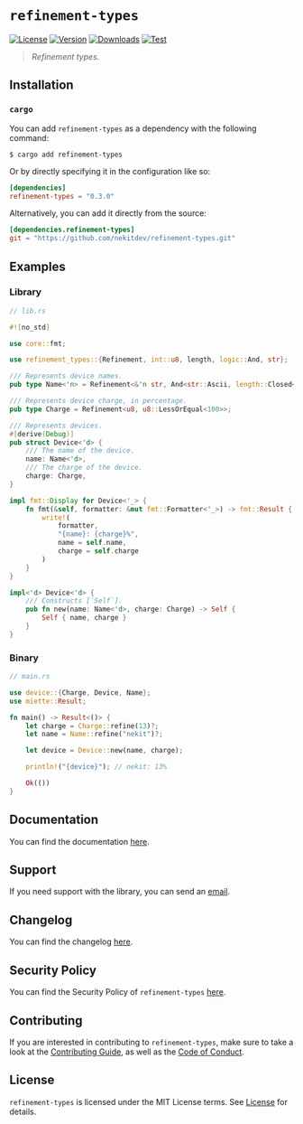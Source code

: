 # `refinement-types`

[![License][License Badge]][License]
[![Version][Version Badge]][Crate]
[![Downloads][Downloads Badge]][Crate]
[![Test][Test Badge]][Actions]

> *Refinement types.*

## Installation

### `cargo`

You can add `refinement-types` as a dependency with the following command:

```console
$ cargo add refinement-types
```

Or by directly specifying it in the configuration like so:

```toml
[dependencies]
refinement-types = "0.3.0"
```

Alternatively, you can add it directly from the source:

```toml
[dependencies.refinement-types]
git = "https://github.com/nekitdev/refinement-types.git"
```

## Examples

### Library

```rust
// lib.rs

#![no_std]

use core::fmt;

use refinement_types::{Refinement, int::u8, length, logic::And, str};

/// Represents device names.
pub type Name<'n> = Refinement<&'n str, And<str::Ascii, length::Closed<1, 32>>>;

/// Represents device charge, in percentage.
pub type Charge = Refinement<u8, u8::LessOrEqual<100>>;

/// Represents devices.
#[derive(Debug)]
pub struct Device<'d> {
    /// The name of the device.
    name: Name<'d>,
    /// The charge of the device.
    charge: Charge,
}

impl fmt::Display for Device<'_> {
    fn fmt(&self, formatter: &mut fmt::Formatter<'_>) -> fmt::Result {
        write!(
            formatter,
            "{name}: {charge}%",
            name = self.name,
            charge = self.charge
        )
    }
}

impl<'d> Device<'d> {
    /// Constructs [`Self`].
    pub fn new(name: Name<'d>, charge: Charge) -> Self {
        Self { name, charge }
    }
}
```

### Binary

```rust
// main.rs

use device::{Charge, Device, Name};
use miette::Result;

fn main() -> Result<()> {
    let charge = Charge::refine(13)?;
    let name = Name::refine("nekit")?;

    let device = Device::new(name, charge);

    println!("{device}"); // nekit: 13%

    Ok(())
}
```

## Documentation

You can find the documentation [here][Documentation].

## Support

If you need support with the library, you can send an [email][Email].

## Changelog

You can find the changelog [here][Changelog].

## Security Policy

You can find the Security Policy of `refinement-types` [here][Security].

## Contributing

If you are interested in contributing to `refinement-types`, make sure to take a look at the
[Contributing Guide][Contributing Guide], as well as the [Code of Conduct][Code of Conduct].

## License

`refinement-types` is licensed under the MIT License terms. See [License][License] for details.

[Email]: mailto:support@nekit.dev

[Discord]: https://nekit.dev/chat

[Actions]: https://github.com/nekitdev/refinement-types/actions

[Changelog]: https://github.com/nekitdev/refinement-types/blob/main/CHANGELOG.md
[Code of Conduct]: https://github.com/nekitdev/refinement-types/blob/main/CODE_OF_CONDUCT.md
[Contributing Guide]: https://github.com/nekitdev/refinement-types/blob/main/CONTRIBUTING.md
[Security]: https://github.com/nekitdev/refinement-types/blob/main/SECURITY.md

[License]: https://github.com/nekitdev/refinement-types/blob/main/LICENSE

[Crate]: https://crates.io/crates/refinement-types
[Documentation]: https://docs.rs/refinement-types

[License Badge]: https://img.shields.io/crates/l/refinement-types
[Version Badge]: https://img.shields.io/crates/v/refinement-types
[Downloads Badge]: https://img.shields.io/crates/dr/refinement-types
[Test Badge]: https://github.com/nekitdev/refinement-types/workflows/test/badge.svg
